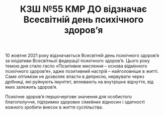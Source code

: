 ﻿---
title: КЗШ №55 КМР ДО відзначає Всесвітній день психічного здоров’я
---

10 жовтня 2021 року відзначається Всесвітній день психічного здоров’я за ініціативи Всесвітньої федерації психічного здоров’я. Цього року темою дня стало гасло «Позитивне мислення – основа відмінного психічного здоров’я», адже позитивний настрій – найголовніше в житті. Саме оптимізм не дозволяє впасти в депресію, нервувати через дрібниці, які руйнують імунітет, впливають на внутрішнє відчуття, від яких залежить здоров’я.

Психічне здоров’я першочергове значення для особистого благополуччя, підтримки здорових сімейних відносин і здатності кожного зробити внесок в життя суспільства.

<slideshow />
